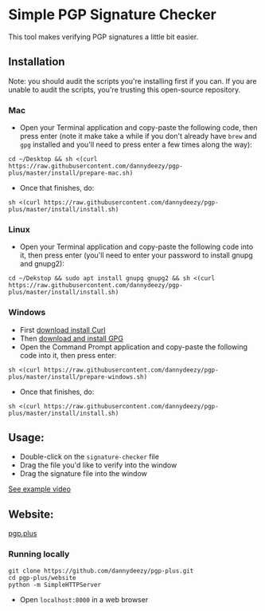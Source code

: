 # Simple PGP Signature Checker
This tool makes verifying PGP signatures a little bit easier.

## Installation
Note: you should audit the scripts you're installing first if you can. If you are unable to audit the scripts, you're trusting this open-source repository.

### Mac
- Open your Terminal application and copy-paste the following code, then press enter (note it make take a while if you don't already have `brew` and `gpg` installed and you'll need to press enter a few times along the way):
```
cd ~/Desktop && sh <(curl https://raw.githubusercontent.com/dannydeezy/pgp-plus/master/install/prepare-mac.sh)
```
- Once that finishes, do:
```
sh <(curl https://raw.githubusercontent.com/dannydeezy/pgp-plus/master/install/install.sh)
```

### Linux
- Open your Terminal application and copy-paste the following code into it, then press enter (you'll need to enter your password to install gnupg and gnupg2):
```
cd ~/Dekstop && sudo apt install gnupg gnupg2 && sh <(curl https://raw.githubusercontent.com/dannydeezy/pgp-plus/master/install/install.sh)
```

### Windows
- First [download install Curl](https://curl.haxx.se/windows/)
- Then [download and install GPG](https://gpg4win.org/download.html)
- Open the Command Prompt application and copy-paste the following code into it, then press enter:
```
sh <(curl https://raw.githubusercontent.com/dannydeezy/pgp-plus/master/install/prepare-windows.sh)
```
- Once that finishes, do:
```
sh <(curl https://raw.githubusercontent.com/dannydeezy/pgp-plus/master/install/install.sh)
```

## Usage:
- Double-click on the `signature-checker` file
- Drag the file you'd like to verify into the window
- Drag the signature file into the window

[See example video](https://pgp.plus)

## Website:
[pgp.plus](https://pgp.plus)

### Running locally
```
git clone https://github.com/dannydeezy/pgp-plus.git
cd pgp-plus/website
python -m SimpleHTTPServer
```
- Open `localhost:8000` in a web browser

